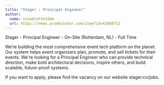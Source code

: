 ```yaml
---
title: "Stager : Principal Engineer"
author:
  name: ninadrotterdam
  url: https://news.ycombinator.com/item?id=43868712
---
```

Stager - Principal Engineer - On-Site (Rotterdam, NL) - Full Time

We’re building the most comprehensive event tech platform on the planet. Our system helps event organizers plan, promote, and sell tickets for their events.  We&#x27;re looking for a Principal Engineer who can provide technical direction, make bold architectural decisions, inspire others, and build scalable, future-proof systems.

If you want to apply, please find the vacancy on our website stager.co&#x2F;jobs.
<JobApplication />
